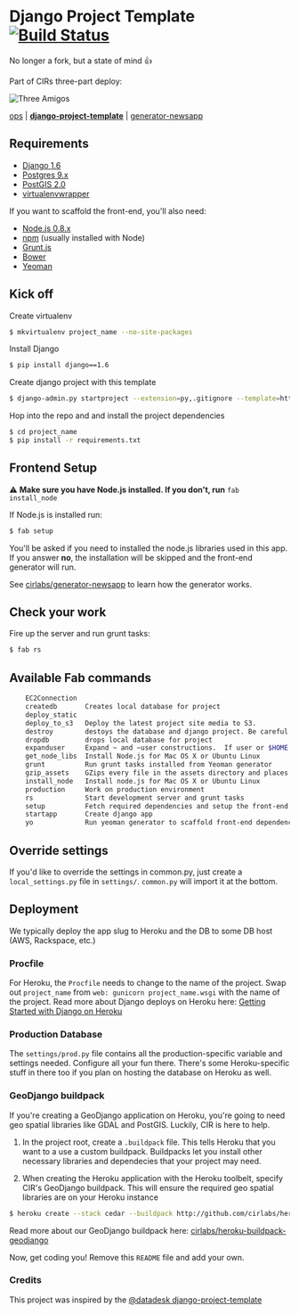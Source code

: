 # Django Project Template [![Build Status](https://secure.travis-ci.org/cirlabs/django-project-template.png?branch=master)](http://travis-ci.org/cirlabs/django-project-template)

No longer a fork, but a state of mind :thumbsup:

Part of CIRs three-part deploy:

![Three Amigos](http://collider.com/wp-content/uploads/three-amigos-blu-ray-slice.jpg)

[ops](https://github.com/BayCitizen/ops) | [**django-project-template**](https://github.com/cirlabs/django-project-template) | [generator-newsapp](https://github.com/cirlabs/generator-newsapp/)


## Requirements
- [Django 1.6](https://www.djangoproject.com/)
- [Postgres 9.x](http://www.postgresql.org/)
- [PostGIS 2.0](http://postgis.net/)
- [virtualenvwrapper](http://virtualenvwrapper.readthedocs.org/en/latest/)

If you want to scaffold the front-end, you'll also need:

- [Node.js 0.8.x](http://nodejs.org/)
- [npm](http://npmjs.org/) (usually installed with Node)
- [Grunt.js](http://gruntjs.com)
- [Bower](http://bower.io/)
- [Yeoman](http://yeoman.io/index.html)

## Kick off

Create virtualenv

```bash
$ mkvirtualenv project_name --no-site-packages
```

Install Django

```bash
$ pip install django==1.6
```

Create django project with this template
```bash
$ django-admin.py startproject --extension=py,.gitignore --template=https://github.com/cirlabs/django-project-template/archive/master.zip project_name
```

Hop into the repo and and install the project dependencies
```bash
$ cd project_name
$ pip install -r requirements.txt
``` 

## Frontend Setup

:warning: **Make sure you have Node.js installed. If you don't, run** `fab install_node`

If Node.js is installed run:

```bash
$ fab setup
```

You'll be asked if you need to installed the node.js libraries used in this app. If you answer **no**, the installation will be skipped and the front-end generator will run.

See [cirlabs/generator-newsapp](http://github.com/cirlabs/generator-newsapp) to learn how the generator works.

## Check your work

Fire up the server and run grunt tasks:

```bash
$ fab rs
```

## Available Fab commands
```bash
    EC2Connection
    createdb       Creates local database for project
    deploy_static
    deploy_to_s3   Deploy the latest project site media to S3.
    destroy        destoys the database and django project. Be careful!
    dropdb         drops local database for project
    expanduser     Expand ~ and ~user constructions.  If user or $HOME is unk...
    get_node_libs  Install Node.js for Mac OS X or Ubuntu Linux
    grunt          Run grunt tasks installed from Yeoman generator
    gzip_assets    GZips every file in the assets directory and places the ne...
    install_node   Install node.js for Mac OS X or Ubuntu Linux
    production     Work on production environment
    rs             Start development server and grunt tasks
    setup          Fetch required dependencies and setup the front-end
    startapp       Create django app
    yo             Run yeoman generator to scaffold front-end dependencies
```

## Override settings
If you'd like to override the settings in common.py, just create a `local_settings.py` file in `settings/`. `common.py` will import it at the bottom. 

## Deployment
We typically deploy the app slug to Heroku and the DB to some DB host (AWS, Rackspace, etc.)

### Procfile
For Heroku, the `Procfile` needs to change to the name of the project. Swap out `project_name` from `web: gunicorn project_name.wsgi` with the name of the project. Read more about Django deploys on Heroku here: [Getting Started with Django on Heroku](https://devcenter.heroku.com/articles/getting-started-with-django)

### Production Database
The `settings/prod.py` file contains all the production-specific variable and settings needed. Configure all your fun there. There's some Heroku-specific stuff in there too if you plan on hosting the database on Heroku as well.

### GeoDjango buildpack
If you're creating a GeoDjango application on Heroku, you're going to need geo spatial libraries like GDAL and PostGIS. Luckily, CIR is here to help.

1. In the project root, create a `.buildpack` file. This tells Heroku that you want to a use a custom buildpack. Buildpacks let you install other necessary libraries and dependecies that your project may need.

2. When creating the Heroku application with the Heroku toolbelt, specify CIR's GeoDjango buildpack. This will ensure the required geo spatial libraries are on your Heroku instance

```bash
$ heroku create --stack cedar --buildpack http://github.com/cirlabs/heroku-buildpack-geodjango/
```

Read more about our GeoDjango buildpack here: [cirlabs/heroku-buildpack-geodjango](https://github.com/cirlabs/heroku-buildpack-geodjango)


Now, get coding you! Remove this `README` file and add your own.

### Credits

This project was inspired by the [@datadesk django-project-template](https://github.com/datadesk/django-project-template) 
